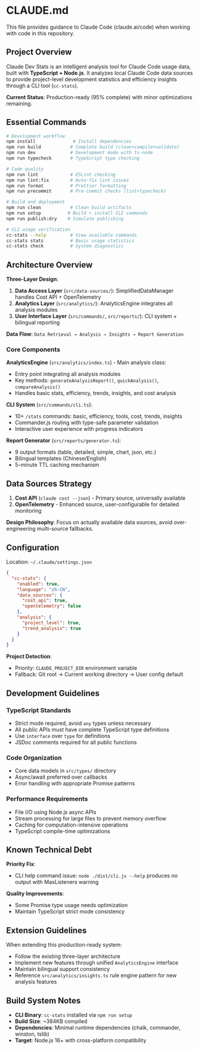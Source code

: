# CLAUDE.md

This file provides guidance to Claude Code (claude.ai/code) when working with code in this repository.

## Project Overview

Claude Dev Stats is an intelligent analysis tool for Claude Code usage data, built with **TypeScript + Node.js**. It analyzes local Claude Code data sources to provide project-level development statistics and efficiency insights through a CLI tool (`cc-stats`).

**Current Status**: Production-ready (95% complete) with minor optimizations remaining.

## Essential Commands

```bash
# Development workflow
npm install              # Install dependencies
npm run build           # Complete build (clean+compile+validate)
npm run dev             # Development mode with ts-node
npm run typecheck       # TypeScript type checking

# Code quality
npm run lint            # ESLint checking
npm run lint:fix        # Auto-fix lint issues
npm run format          # Prettier formatting
npm run precommit       # Pre-commit checks (lint+typecheck)

# Build and deployment
npm run clean           # Clean build artifacts
npm run setup          # Build + install CLI commands
npm run publish:dry    # Simulate publishing

# CLI usage verification
cc-stats --help         # View available commands
cc-stats stats          # Basic usage statistics
cc-stats check          # System diagnostics
```

## Architecture Overview

**Three-Layer Design**:
1. **Data Access Layer** (`src/data-sources/`): SimplifiedDataManager handles Cost API + OpenTelemetry
2. **Analytics Layer** (`src/analytics/`): AnalyticsEngine integrates all analysis modules
3. **User Interface Layer** (`src/commands/`, `src/reports/`): CLI system + bilingual reporting

**Data Flow**: `Data Retrieval → Analysis → Insights → Report Generation`

### Core Components

**AnalyticsEngine** (`src/analytics/index.ts`) - Main analysis class:
- Entry point integrating all analysis modules
- Key methods: `generateAnalysisReport()`, `quickAnalysis()`, `compareAnalysis()`
- Handles basic stats, efficiency, trends, insights, and cost analysis

**CLI System** (`src/commands/cli.ts`):
- 10+ `/stats` commands: basic, efficiency, tools, cost, trends, insights
- Commander.js routing with type-safe parameter validation
- Interactive user experience with progress indicators

**Report Generator** (`src/reports/generator.ts`):
- 9 output formats (table, detailed, simple, chart, json, etc.)
- Bilingual templates (Chinese/English)
- 5-minute TTL caching mechanism

## Data Sources Strategy

1. **Cost API** (`claude cost --json`) - Primary source, universally available
2. **OpenTelemetry** - Enhanced source, user-configurable for detailed monitoring

**Design Philosophy**: Focus on actually available data sources, avoid over-engineering multi-source fallbacks.

## Configuration

Location: `~/.claude/settings.json`
```json
{
  "cc-stats": {
    "enabled": true,
    "language": "zh-CN",
    "data_sources": {
      "cost_api": true,
      "opentelemetry": false
    },
    "analysis": {
      "project_level": true,
      "trend_analysis": true
    }
  }
}
```

**Project Detection**:
- Priority: `CLAUDE_PROJECT_DIR` environment variable
- Fallback: Git root → Current working directory → User config default

## Development Guidelines

### TypeScript Standards
- Strict mode required, avoid `any` types unless necessary
- All public APIs must have complete TypeScript type definitions
- Use `interface` over `type` for definitions
- JSDoc comments required for all public functions

### Code Organization
- Core data models in `src/types/` directory
- Async/await preferred over callbacks
- Error handling with appropriate Promise patterns

### Performance Requirements
- File I/O using Node.js async APIs
- Stream processing for large files to prevent memory overflow
- Caching for computation-intensive operations
- TypeScript compile-time optimizations

## Known Technical Debt

**Priority Fix**:
- CLI help command issue: `node ./dist/cli.js --help` produces no output with MaxListeners warning

**Quality Improvements**:
- Some Promise type usage needs optimization
- Maintain TypeScript strict mode consistency

## Extension Guidelines

When extending this production-ready system:
- Follow the existing three-layer architecture
- Implement new features through unified `AnalyticsEngine` interface
- Maintain bilingual support consistency
- Reference `src/analytics/insights.ts` rule engine pattern for new analysis features

## Build System Notes

- **CLI Binary**: `cc-stats` installed via `npm run setup`
- **Build Size**: ~384KB compiled
- **Dependencies**: Minimal runtime dependencies (chalk, commander, winston, tslib)
- **Target**: Node.js 16+ with cross-platform compatibility